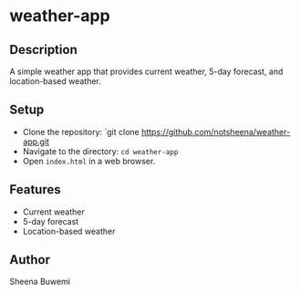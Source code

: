 # weather-app


## Description
A simple weather app that provides current weather, 5-day forecast, and location-based weather.

## Setup
- Clone the repository: `git clone https://github.com/notsheena/weather-app.git
- Navigate to the directory: `cd weather-app`
- Open `index.html` in a web browser.

## Features
- Current weather
- 5-day forecast
- Location-based weather

## Author
Sheena Buwemi
